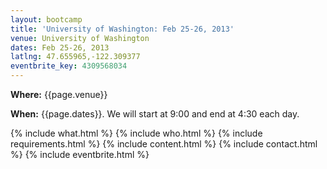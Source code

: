 ```yaml
---
layout: bootcamp
title: 'University of Washington: Feb 25-26, 2013'
venue: University of Washington
dates: Feb 25-26, 2013
latlng: 47.655965,-122.309377
eventbrite_key: 4309568034
---
```

**Where:** {{page.venue}}

**When:** {{page.dates}}. We will start at 9:00 and end at 4:30 each day.

{% include what.html %}
{% include who.html %}
{% include requirements.html %}
{% include content.html %}
{% include contact.html %}
{% include eventbrite.html %}
